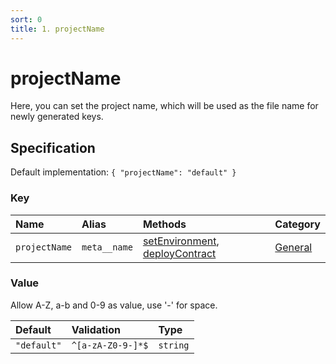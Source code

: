 ```yaml
---
sort: 0
title: 1. projectName
---
```


# projectName

Here, you can set the project name, which will be used as the file name for newly generated keys.


## Specification

Default implementation: ```{ "projectName": "default" }```

### Key

| **Name** | **Alias** | **Methods** | **Category** |  
|:--|:--|:--|:--|
| ```projectName``` | ```meta__name``` | [setEnvironment](../methods/setEnvironment.html#options), [deployContract](../methods/deployContract.html#options) | [General](../options/#general) |

### Value

Allow A-Z, a-b and 0-9 as value, use '-' for space.

| **Default** | **Validation** | **Type** |
|:--|:--|:--|
| ```"default"``` | ```^[a-zA-Z0-9-]*$``` | ```string``` |

